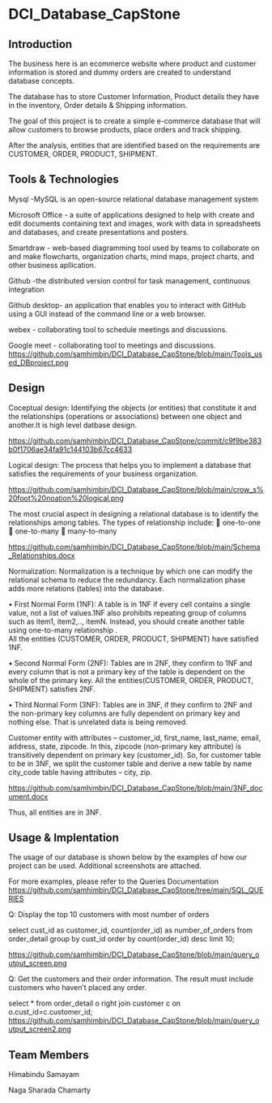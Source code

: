 # DCI_Database_CapStone

## Introduction
The business here is an ecommerce website where product and customer information is stored and dummy orders are created to understand database concepts.

The database has to store Customer Information, Product details they have in the inventory, Order details & Shipping information.

The goal of this project is to create a simple e-commerce database that will allow customers to browse products, place orders and track shipping.

After the analysis, entities that are identified based on the requirements are 
CUSTOMER, ORDER, PRODUCT, SHIPMENT.
## Tools & Technologies
Mysql -MySQL is an open-source relational database management system

Microsoft Office - a suite of applications designed to help with create and edit documents containing text and images, work with data in spreadsheets and databases, and create presentations and posters.

Smartdraw - web-based diagramming tool used by teams to collaborate on and make flowcharts, organization charts, mind maps, project charts, and other business apllication.

Github -the distributed version control for task management, continuous integration

Github desktop- an application that enables you to interact with GitHub using a GUI instead of the command line or a web browser.

webex - collaborating tool to schedule meetings and discussions.

Google meet - collaborating tool to meetings and discussions.
https://github.com/samhimbin/DCI_Database_CapStone/blob/main/Tools_used_DBproject.png

## Design
Coceptual design: Identifying the objects (or entities) that constitute it and the relationships (operations or associations) between one object and another.It is high level datbase design.

https://github.com/samhimbin/DCI_Database_CapStone/commit/c9f9be383b0f1706ae34fa91c144103b67cc4633

Logical design: The process that helps you to implement a database that satisfies the requirements of your business organization.

https://github.com/samhimbin/DCI_Database_CapStone/blob/main/crow_s%20foot%20noation%20logical.png

The most crucial aspect in designing a relational database is to identify the relationships among tables. The types of relationship include:
	one-to-one
	one-to-many
	many-to-many

https://github.com/samhimbin/DCI_Database_CapStone/blob/main/Schema_Relationships.docx

Normalization:
Normalization is a technique by which one can modify the relational schema to reduce the redundancy. Each normalization phase adds more relations (tables) into the database.

 • First Normal Form (1NF): A table is in 1NF if every cell contains a single value, not a list of values.1NF also prohibits repeating group of columns such as item1, item2,.., itemN. Instead, you should create another table using one-to-many relationship .  
 All the entities (CUSTOMER, ORDER, PRODUCT, SHIPMENT) have satisfied 1NF.
 
 • Second Normal Form (2NF): Tables are in 2NF, they confirm to 1NF and every column that is not a primary key of the table is dependent on the whole of the primary key.
 All the entities(CUSTOMER, ORDER, PRODUCT, SHIPMENT) satisfies 2NF.
 
 • Third Normal Form (3NF): Tables are in 3NF, if they confirm to 2NF and the non-primary key columns are fully dependent on primary key and nothing else. That is unrelated data is being removed.
 
 Customer entity with attributes  – customer_id, first_name, last_name, email, address, state, zipcode. In this, zipcode (non-primary key attribute) is transitively dependent on primary key (customer_id). So, for customer table to be in 3NF, we split the customer table and derive a new table by name city_code table having attributes – city, zip.
 
 https://github.com/samhimbin/DCI_Database_CapStone/blob/main/3NF_document.docx
 
 Thus, all entities are in 3NF.

## Usage & Implentation
The usage of our database is shown below by the examples of how our project can be used. Additional screenshots are attached.

For more examples, please refer to the Queries Documentation
https://github.com/samhimbin/DCI_Database_CapStone/tree/main/SQL_QUERIES

Q: Display the top 10 customers with most number of orders

select cust_id as customer_id, count(order_id) as number_of_orders 
from order_detail group by cust_id order by count(order_id) desc limit 10;

https://github.com/samhimbin/DCI_Database_CapStone/blob/main/query_output_screen.png

Q: Get the customers and their order information. The result must include customers who haven’t placed any order.

select * from order_detail o right join customer c on o.cust_id=c.customer_id;
https://github.com/samhimbin/DCI_Database_CapStone/blob/main/query_output_screen2.png

## Team Members

Himabindu Samayam

Naga Sharada Chamarty
